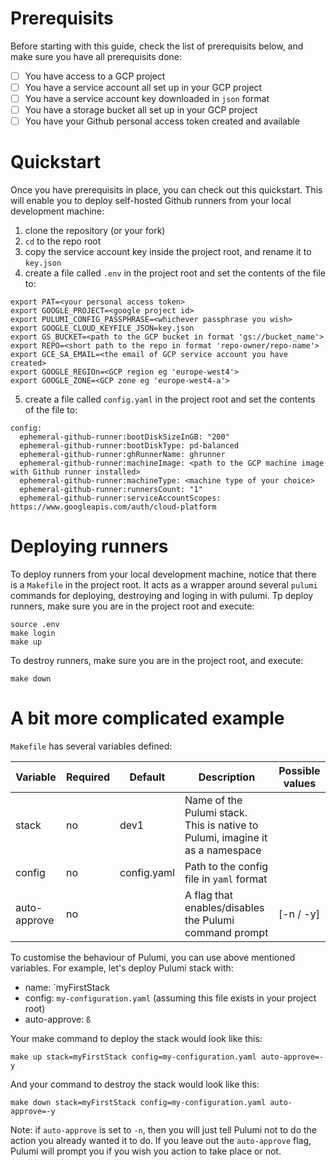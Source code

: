 # Prerequisits

Before starting with this guide, check the list of prerequisits below, and make sure you have all prerequisits done:

- [ ] You have access to a GCP project
- [ ] You have a service account all set up in your GCP project
- [ ] You have a service account key downloaded in `json` format
- [ ] You have a storage bucket all set up in your GCP project
- [ ] You have your Github personal access token created and available

# Quickstart

Once you have prerequisits in place, you can check out this quickstart. This will enable you to deploy self-hosted Github runners from your local development machine:

1. clone the repository (or your fork)
2. `cd` to the repo root
3. copy the service account key inside the project root, and rename it to `key.json`
4. create a file called `.env` in the project root and set the contents of the file to:
```
export PAT=<your personal access token>
export GOOGLE_PROJECT=<google project id>
export PULUMI_CONFIG_PASSPHRASE=<whichever passphrase you wish>
export GOOGLE_CLOUD_KEYFILE_JSON=key.json
export GS_BUCKET=<path to the GCP bucket in format 'gs://bucket_name'>
export REPO=<short path to the repo in format 'repo-owner/repo-name'>
export GCE_SA_EMAIL=<the email of GCP service account you have created>
export GOOGLE_REGIOn=<GCP region eg 'europe-west4'>
export GOOGLE_ZONE=<GCP zone eg 'europe-west4-a'>
```
5. create a file called `config.yaml` in the project root and set the contents of the file to:
```
config:
  ephemeral-github-runner:bootDiskSizeInGB: "200"
  ephemeral-github-runner:bootDiskType: pd-balanced
  ephemeral-github-runner:ghRunnerName: ghrunner
  ephemeral-github-runner:machineImage: <path to the GCP machine image with Github runner installed>
  ephemeral-github-runner:machineType: <machine type of your choice>
  ephemeral-github-runner:runnersCount: "1"
  ephemeral-github-runner:serviceAccountScopes: https://www.googleapis.com/auth/cloud-platform
```

# Deploying runners

To deploy runners from your local development machine, notice that there is a `Makefile` in the project root. It acts as a wrapper around several `pulumi` commands for deploying, destroying and loging in with pulumi. Tp deploy runners, make sure you are in the project root and execute:

```
source .env
make login
make up
```

To destroy runners, make sure you are in the project root, and execute:
```
make down
```

# A bit more complicated example

`Makefile` has several variables defined:

| Variable      | Required    | Default     | Description                                                                   | Possible values |
| ------------- | ----------- | ----------- | ----------------------------------------------------------------------------- | --------------- |
| stack         | no          | dev1        | Name of the Pulumi stack. This is native to Pulumi, imagine it as a namespace |                 |
| config        | no          | config.yaml | Path to the config file in `yaml` format                                      |                 |
| auto-approve  | no          |             | A flag that enables/disables the Pulumi command prompt                        |    [-n / -y]    |

To customise the behaviour of Pulumi, you can use above mentioned variables. For example, let's deploy Pulumi stack with:
- name: `myFirstStack
- config: `my-configuration.yaml` (assuming this file exists in your project root)
- auto-approve: `ß`

Your make command to deploy the stack would look like this:
```
make up stack=myFirstStack config=my-configuration.yaml auto-approve=-y
```

And your command to destroy the stack would look like this:
```
make down stack=myFirstStack config=my-configuration.yaml auto-approve=-y
```

Note: if `auto-approve` is set to `-n`, then you will just tell Pulumi not to do the action you already wanted it to do. If you leave out the `auto-approve` flag, Pulumi will prompt you if you wish you action to take place or not. 